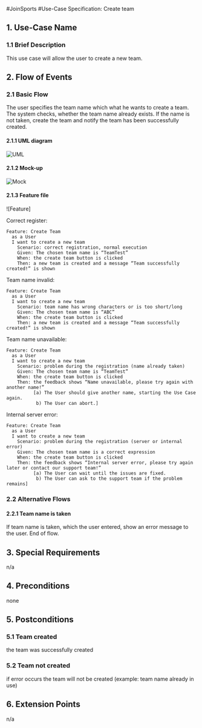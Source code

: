 #JoinSports
#Use-Case Specification: Create team

## 1. Use-Case Name 
### 1.1 Brief Description
This use case will allow the user to create a new team.

## 2. Flow of Events
### 2.1 Basic Flow 
The user specifies the team name which what he wants to create a team. The system checks, whether the team name already exists. 
If the name is not taken, create the team and notify the team has been successfully created.
#### 2.1.1 UML diagram
![UML]

#### 2.1.2 Mock-up 
![Mock]

#### 2.1.3 Feature file
![Feature]

Correct register:
```
Feature: Create Team
  as a User
  I want to create a new team
 	Scenario: correct registration, normal execution
    Given: The chosen team name is “TeamTest”
    When: the create team button is clicked
    Then: a new team is created and a message “Team successfully created!” is shown
```
Team name invalid:
```
Feature: Create Team
  as a User
  I want to create a new team
 	Scenario: team name has wrong characters or is too short/long
    Given: The chosen team name is “ABC”
    When: the create team button is clicked
    Then: a new team is created and a message “Team successfully created!” is shown
```

Team name unavailable:
```
Feature: Create Team
  as a User
  I want to create a new team
 	Scenario: problem during the registration (name already taken)
    Given: The chosen team name is “TeamTest”
    When: the create team button is clicked
    Then: the feedback shows “Name unavailable, please try again with another name!”
          [a) The User should give another name, starting the Use Case again.
           b) The User can abort.]

```

Internal server error:
```
Feature: Create Team
  as a User
  I want to create a new team
 	Scenario: problem during the registration (server or internal error)
    Given: The chosen team name is a correct expression
    When: the create team button is clicked
    Then: the feedback shows “Internal server error, please try again later or contact our support team!”
          [a) The User can wait until the issues are fixed.
           b) The User can ask to the support team if the problem remains]

```


### 2.2 Alternative Flows
#### 2.2.1 Team name is taken
If team name is taken, which the user entered, show an error message to the user. End of flow.

## 3. Special Requirements
n/a

## 4. Preconditions
none

## 5. Postconditions
### 5.1 Team created
the team was successfully created
### 5.2	Team not created
if error occurs the team will not be created  (example: team name already in use)
## 6. Extension Points
n/a

<!-- picture links -->
[UML]: https://github.com/JoinSports/Documentation/blob/master/UC/Create%20Team.png "UML Diagram"
[Mock]: https://github.com/JoinSports/Documentation/blob/master/UC/Mockup%20create%20team.png "Mock-Up"
<!-- [Feature]:  "Feature file" -->
